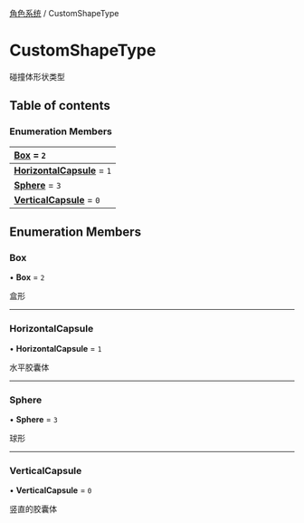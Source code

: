 [角色系统](../groups/角色系统.角色系统.md) / CustomShapeType

# CustomShapeType <Badge type="tip" text="Enumeration" /> <Score text="CustomShapeType" />

碰撞体形状类型

## Table of contents

### Enumeration Members <Score text="Enumeration" /> 
| **[Box](mw.CustomShapeType.md#box)** = ``2``  |
| :----- |
| **[HorizontalCapsule](mw.CustomShapeType.md#horizontalcapsule)** = ``1`` |
| **[Sphere](mw.CustomShapeType.md#sphere)** = ``3`` |
| **[VerticalCapsule](mw.CustomShapeType.md#verticalcapsule)** = ``0`` |

## Enumeration Members

### Box <Score text="Box" /> 

• **Box** = ``2``

盒形

___

### HorizontalCapsule <Score text="HorizontalCapsule" /> 

• **HorizontalCapsule** = ``1``

水平胶囊体

___

### Sphere <Score text="Sphere" /> 

• **Sphere** = ``3``

球形

___

### VerticalCapsule <Score text="VerticalCapsule" /> 

• **VerticalCapsule** = ``0``

竖直的胶囊体
